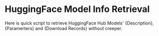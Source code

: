 # HuggingFace Model Info Retrieval
Here is quick script to retrieve HuggingFace Hub Models' {Description}, {Paramerters} and {Download Records} without creeper.
